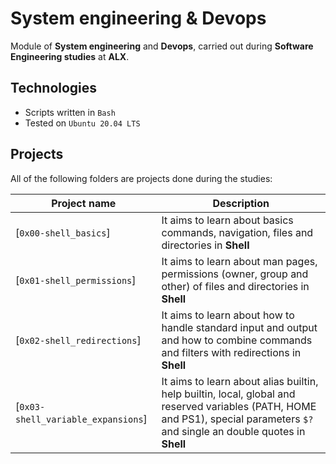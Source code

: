 # System engineering & Devops

Module of **System engineering** and **Devops**, carried out during **Software Engineering studies** at **ALX**.

## Technologies
* Scripts written in `Bash`
* Tested on `Ubuntu 20.04 LTS`


## Projects
All of the following folders are projects done during the studies:

| Project name | Description |
| ------------ | ----------- |
| [`0x00-shell_basics`]| It aims to learn about basics commands, navigation, files and directories in **Shell** |
| [`0x01-shell_permissions`] | It aims to learn about man pages, permissions (owner, group and other) of files and directories in **Shell** |
| [`0x02-shell_redirections`]| It aims to learn about how to handle standard input and output and how to combine commands and filters with redirections in **Shell** |
| [`0x03-shell_variable_expansions`] | It aims to learn about alias builtin, help builtin, local, global and reserved variables (PATH, HOME and PS1), special parameters `$?` and single an double quotes in **Shell** |
